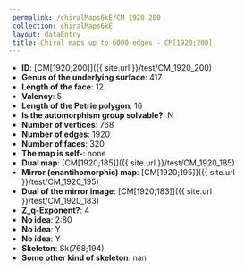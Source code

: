 ```yaml
--- 
 permalink: /chiralMaps6kE/CM_1920_200 
 collection: chiralMaps6kE
 layout: dataEntry
 title: Chiral maps up to 6000 edges - CM[1920;200]
---
```


- **ID**: [CM[1920;200]]({{ site.url }}/test/CM_1920_200)
- **Genus of the underlying surface**: 417
- **Length of the face**: 12
- **Valency**: 5
- **Length of the Petrie polygon**: 16
- **Is the automorphism group solvable?**: N
- **Number of vertices**: 768
- **Number of edges**: 1920
- **Number of faces**: 320
- **The map is self-**: none
- **Dual map**: [CM[1920;185]]({{ site.url }}/test/CM_1920_185)
- **Mirror (enantihomorphic) map**: [CM[1920;195]]({{ site.url }}/test/CM_1920_195)
- **Dual of the mirror image**: [CM[1920;183]]({{ site.url }}/test/CM_1920_183)
- **Z_q-Exponent?**: 4
- **No idea**:  2:80
- **No idea**: Y
- **No idea**: Y
- **Skeleton**: Sk(768;194)
- **Some other kind of skeleton**: nan
